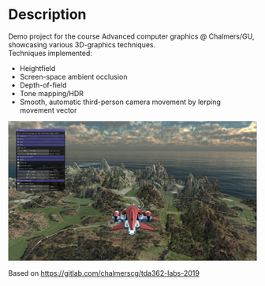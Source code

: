 # Description
Demo project for the course Advanced computer graphics @ Chalmers/GU, showcasing various 3D-graphics techniques. <br>
Techniques implemented:
* Heightfield
* Screen-space ambient occlusion
* Depth-of-field
* Tone mapping/HDR
* Smooth, automatic third-person camera movement by lerping movement vector

![Screen](/screenshots/screenshot.png)


Based on https://gitlab.com/chalmerscg/tda362-labs-2019

